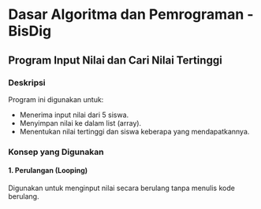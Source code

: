 # Dasar Algoritma dan Pemrograman - BisDig

## Program Input Nilai dan Cari Nilai Tertinggi

### Deskripsi
Program ini digunakan untuk:
- Menerima input nilai dari 5 siswa.
- Menyimpan nilai ke dalam list (array).
- Menentukan nilai tertinggi dan siswa keberapa yang mendapatkannya.

### Konsep yang Digunakan

#### 1. Perulangan (Looping)
Digunakan untuk menginput nilai secara berulang tanpa menulis kode berulang.
